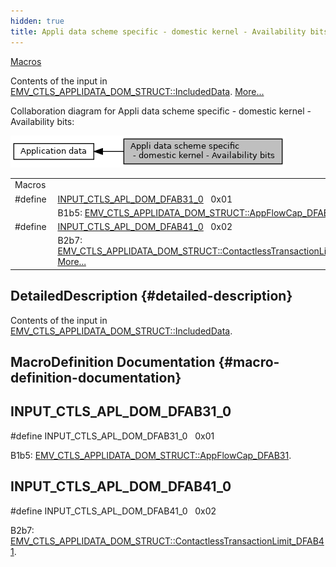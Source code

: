 ```yaml
---
hidden: true
title: Appli data scheme specific - domestic kernel - Availability bitsConfiguration » Application data
---
```


[Macros](#define-members)

Contents of the input in <a href="group___d_e_f___c_o_n_f___a_p_p_l_i.md#a8197abdca76270355aa725ad5dd52326">EMV_CTLS_APPLIDATA_DOM_STRUCT::IncludedData</a>. [More\...](#details)

Collaboration diagram for Appli data scheme specific - domestic kernel - Availability bits:

![](group___d_e_f___i_n_p_u_t___a_p_p_l_i___d_o_m.png)

|  |  |
|----|----|
| Macros |  |
| #define  | [INPUT_CTLS_APL_DOM_DFAB31_0](#gae7f4280ec0ef24d95681efadb725744b)   0x01 |
|   | B1b5: <a href="group___d_e_f___c_o_n_f___a_p_p_l_i.md#a2ecdf1dde8e274003bee99e35551f0e8">EMV_CTLS_APPLIDATA_DOM_STRUCT::AppFlowCap_DFAB31</a>. [More\...](#gae7f4280ec0ef24d95681efadb725744b)<br/> |
| #define  | [INPUT_CTLS_APL_DOM_DFAB41_0](#ga6e317f7975830b4a3463ac0b97aeba49)   0x02 |
|   | B2b7: <a href="group___d_e_f___c_o_n_f___a_p_p_l_i.md#a7fd9415fef3456b4a178de80f27f9575">EMV_CTLS_APPLIDATA_DOM_STRUCT::ContactlessTransactionLimit_DFAB41</a>. [More\...](#ga6e317f7975830b4a3463ac0b97aeba49)<br/> |

## DetailedDescription {#detailed-description}

Contents of the input in <a href="group___d_e_f___c_o_n_f___a_p_p_l_i.md#a8197abdca76270355aa725ad5dd52326">EMV_CTLS_APPLIDATA_DOM_STRUCT::IncludedData</a>.

## MacroDefinition Documentation {#macro-definition-documentation}

## INPUT_CTLS_APL_DOM_DFAB31_0 <a href="#gae7f4280ec0ef24d95681efadb725744b" id="gae7f4280ec0ef24d95681efadb725744b"></a>

<p>#define INPUT_CTLS_APL_DOM_DFAB31_0   0x01</p>

B1b5: <a href="group___d_e_f___c_o_n_f___a_p_p_l_i.md#a2ecdf1dde8e274003bee99e35551f0e8">EMV_CTLS_APPLIDATA_DOM_STRUCT::AppFlowCap_DFAB31</a>.

## INPUT_CTLS_APL_DOM_DFAB41_0 <a href="#ga6e317f7975830b4a3463ac0b97aeba49" id="ga6e317f7975830b4a3463ac0b97aeba49"></a>

<p>#define INPUT_CTLS_APL_DOM_DFAB41_0   0x02</p>

B2b7: <a href="group___d_e_f___c_o_n_f___a_p_p_l_i.md#a7fd9415fef3456b4a178de80f27f9575">EMV_CTLS_APPLIDATA_DOM_STRUCT::ContactlessTransactionLimit_DFAB41</a>.
